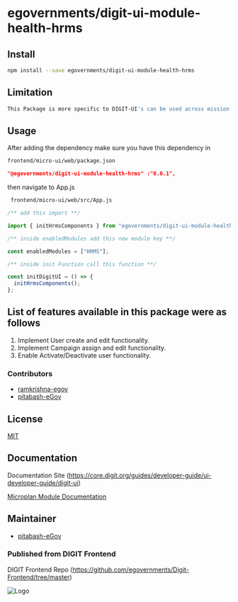 # egovernments/digit-ui-module-health-hrms

## Install

```bash
npm install --save egovernments/digit-ui-module-health-hrms
```

## Limitation

```bash
This Package is more specific to DIGIT-UI's can be used across mission's
```

## Usage

After adding the dependency make sure you have this dependency in

```bash
frontend/micro-ui/web/package.json
```

```json
"@egovernments/digit-ui-module-health-hrms" :"0.0.1",
```

then navigate to App.js

```bash
 frontend/micro-ui/web/src/App.js
```

```jsx
/** add this import **/

import { initHrmsComponents } from "egovernments/digit-ui-module-health-hrms"

/** inside enabledModules add this new module key **/

const enabledModules = ["HRMS"];

/** inside init Function call this function **/

const initDigitUI = () => {
  initHrmsComponents();
};

```

## List of features available in this package were as follows

1. Implement User create and edit functionality.
2. Implement Campaign assign and edit functionality.
3. Enable Activate/Deactivate user functionality.



### Contributors

- [ramkrishna-egov](https://github.com/ramkrishna-egov)
- [pitabash-eGov](https://github.com/pitabash-eGov)

## License

[MIT](https://choosealicense.com/licenses/mit/)

## Documentation

Documentation Site (https://core.digit.org/guides/developer-guide/ui-developer-guide/digit-ui)

[Microplan Module Documentation](https://docs.digit.org/public-health/v1.7/setup/configuration/ui-configuration)

## Maintainer

- [pitabash-eGov](https://github.com/pitabash-eGov)


### Published from DIGIT Frontend 
DIGIT Frontend Repo (https://github.com/egovernments/Digit-Frontend/tree/master)


![Logo](https://s3.ap-south-1.amazonaws.com/works-dev-asset/mseva-white-logo.png)

